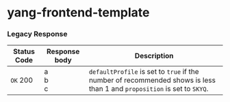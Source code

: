 # yang-frontend-template

### Legacy Response
| Status Code            | Response body     | Description     |
| ----------------------| ------------------ | ------------------ |
| `OK` 200    | a<br />b<br />c | `defaultProfile` is set to `true` if the number of recommended shows is less than 1 and `proposition` is set to `SKYQ`.   |
